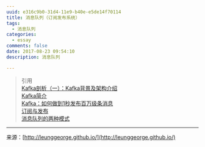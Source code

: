```yaml
---
uuid: e316c9b0-31d4-11e9-b40e-e5de14f70114
title: 消息队列（订阅发布系统）
tags:
  - 消息队列
categories:
  - essay
comments: false
date: 2017-08-23 09:54:10
description: 消息队列

---
```








> 引用  
> [Kafka剖析（一）：Kafka背景及架构介绍](http://www.infoq.com/cn/articles/kafka-analysis-part-1)  
> [Kafka简介](http://www.cnblogs.com/BYRans/p/6054930.html)  
> [Kafka：如何做到1秒发布百万级条消息](https://mp.weixin.qq.com/s?__biz=MzA5MTc0NTMwNQ==&mid=2650714377&idx=1&sn=ac111552de23251406aeee7aa3144712&chksm=887dac7fbf0a256926fd45a1bc8c3021646711a3fa2b363b75ede62fd88bd118bbfe39b1209b&mpshare=1&scene=2&srcid=08151iJurZoWvrrzRexUTIbZ&key=e885a9508b54ccdfd7df3a22348cccf61972e75129eb6aa9bfae2b1cfed77d9836697b5e83f5beb873a07052d47fabf8b30f977f83f86619d893b518778721699a516f840bee56775108135977024a55&ascene=0)  
> [订阅与发布](http://redisbook.readthedocs.io/en/latest/feature/pubsub.html)  
> [消息队列的两种模式](http://blog.csdn.net/heyutao007/article/details/50131089)


---
<link rel="stylesheet" href="http://yandex.st/highlightjs/6.1/styles/default.min.css">
<script src="http://yandex.st/highlightjs/6.1/highlight.min.js"></script>
<script>
hljs.tabReplace = ' ';
hljs.initHighlightingOnLoad();
</script>


来源：[http://leunggeorge.github.io/](http://leunggeorge.github.io/)  

